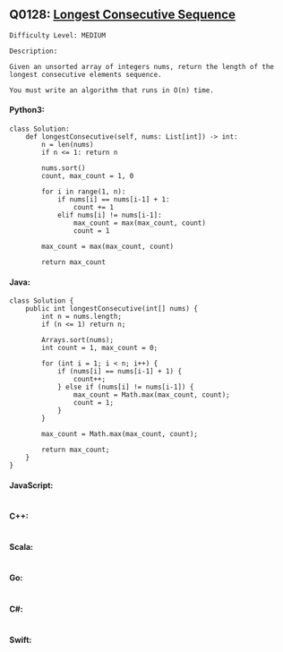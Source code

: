 ## Q0128: [Longest Consecutive Sequence](https://leetcode.com/problems/longest-consecutive-sequence/)

```
Difficulty Level: MEDIUM
```

```
Description:

Given an unsorted array of integers nums, return the length of the longest consecutive elements sequence.

You must write an algorithm that runs in O(n) time.
```

#### Python3:

```
class Solution:
    def longestConsecutive(self, nums: List[int]) -> int:
        n = len(nums)
        if n <= 1: return n
        
        nums.sort()
        count, max_count = 1, 0

        for i in range(1, n):
            if nums[i] == nums[i-1] + 1:
                count += 1
            elif nums[i] != nums[i-1]:
                max_count = max(max_count, count)
                count = 1

        max_count = max(max_count, count)

        return max_count
```

#### Java:

```
class Solution {
    public int longestConsecutive(int[] nums) {
        int n = nums.length;
        if (n <= 1) return n;

        Arrays.sort(nums);
        int count = 1, max_count = 0;

        for (int i = 1; i < n; i++) {
            if (nums[i] == nums[i-1] + 1) {
                count++;
            } else if (nums[i] != nums[i-1]) {
                max_count = Math.max(max_count, count);
                count = 1;
            }
        }

        max_count = Math.max(max_count, count);

        return max_count;
    }
}
```

#### JavaScript:

```

```

#### C++:

```

```

#### Scala:

```

```

#### Go:

```

```

#### C#:

```

```

#### Swift:

```

```